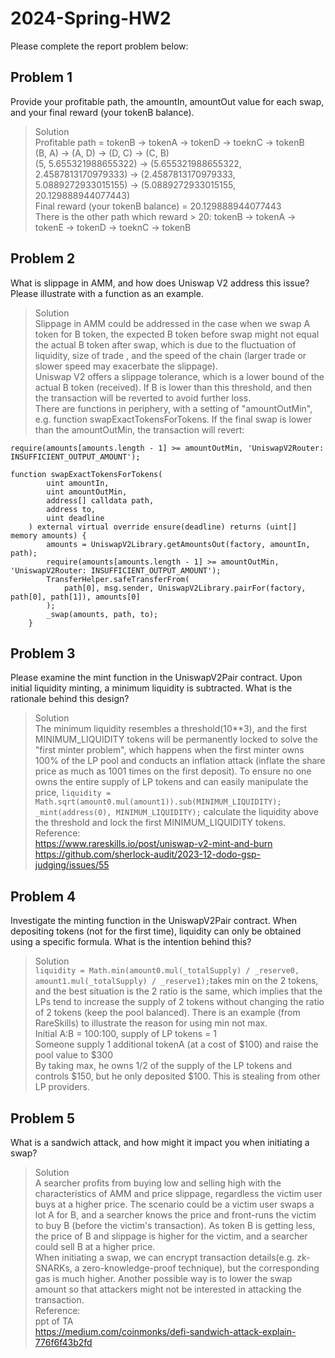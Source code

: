 # 2024-Spring-HW2

Please complete the report problem below:

## Problem 1
Provide your profitable path, the amountIn, amountOut value for each swap, and your final reward (your tokenB balance).

> Solution <br />
Profitable path = tokenB -> tokenA -> tokenD -> toeknC -> tokenB <br />
(B, A) -> (A, D) -> (D, C) -> (C, B) <br />
(5, 5.655321988655322) -> (5.655321988655322, 2.4587813170979333) -> (2.4587813170979333, 5.0889272933015155) -> (5.0889272933015155, 20.129888944077443) <br />
Final reward (your tokenB balance) = 20.129888944077443 <br />
There is the other path which reward > 20:  tokenB -> tokenA -> tokenE -> tokenD -> toeknC -> tokenB

## Problem 2 
What is slippage in AMM, and how does Uniswap V2 address this issue? Please illustrate with a function as an example.

> Solution <br />
Slippage in AMM could be addressed in the case when we swap A token for B token, the expected B token before swap might not equal the actual B token after swap, which is due to the fluctuation of liquidity, size of trade , and the speed of the chain (larger trade or slower speed may exacerbate the slippage). <br />
Uniswap V2 offers a slippage tolerance, which is a lower bound of the actual B token (received). If B is lower than this threshold, and then the transaction will be reverted to avoid further loss. <br />
There are functions in periphery, with a setting of "amountOutMin", e.g. function swapExactTokensForTokens. If the final swap is lower than the amountOutMin, the transaction will revert: 
```
require(amounts[amounts.length - 1] >= amountOutMin, 'UniswapV2Router: INSUFFICIENT_OUTPUT_AMOUNT');
```
```
function swapExactTokensForTokens(
        uint amountIn,
        uint amountOutMin,
        address[] calldata path,
        address to,
        uint deadline
    ) external virtual override ensure(deadline) returns (uint[] memory amounts) {
        amounts = UniswapV2Library.getAmountsOut(factory, amountIn, path);
        require(amounts[amounts.length - 1] >= amountOutMin, 'UniswapV2Router: INSUFFICIENT_OUTPUT_AMOUNT');
        TransferHelper.safeTransferFrom(
            path[0], msg.sender, UniswapV2Library.pairFor(factory, path[0], path[1]), amounts[0]
        );
        _swap(amounts, path, to);
    }
```

## Problem 3
Please examine the mint function in the UniswapV2Pair contract. Upon initial liquidity minting, a minimum liquidity is subtracted. What is the rationale behind this design?

> Solution <br />
The minimum liquidity resembles a threshold(10**3), and the first MINIMUM_LIQUIDITY tokens will be permanently locked to solve the "first minter problem", which happens when the first minter owns 100% of the LP pool and conducts an inflation attack (inflate the share price as much as 1001 times on the first deposit). To ensure no one owns the entire supply of LP tokens and can easily manipulate the price, <code>liquidity = Math.sqrt(amount0.mul(amount1)).sub(MINIMUM_LIQUIDITY); _mint(address(0), MINIMUM_LIQUIDITY);</code> calculate the liquidity above the threshold and lock the first MINIMUM_LIQUIDITY tokens. <br />
Reference: <br />
https://www.rareskills.io/post/uniswap-v2-mint-and-burn <br />
https://github.com/sherlock-audit/2023-12-dodo-gsp-judging/issues/55


## Problem 4
Investigate the minting function in the UniswapV2Pair contract. When depositing tokens (not for the first time), liquidity can only be obtained using a specific formula. What is the intention behind this?

> Solution <br />
```liquidity = Math.min(amount0.mul(_totalSupply) / _reserve0, amount1.mul(_totalSupply) / _reserve1);```takes min on the 2 tokens, and the best situation is the 2 ratio is the same, which implies that the LPs tend to increase the supply of 2 tokens without changing the ratio of 2 tokens (keep the pool balanced). There is an example (from RareSkills) to illustrate the reason for using min not max. <br />
Initial A:B = 100:100, supply of LP tokens = 1 <br />
Someone supply 1 additional tokenA (at a cost of $100) and raise the pool value to $300 <br />
By taking max, he owns 1/2 of the supply of the LP tokens and controls $150, but he only deposited $100. This is stealing from other LP providers.

## Problem 5
What is a sandwich attack, and how might it impact you when initiating a swap?

> Solution <br />
A searcher profits from buying low and selling high with the characteristics of AMM and price slippage, regardless the victim user buys at a higher price. The scenario could be a victim user swaps a lot A for B, and a searcher knows the price and front-runs the victim to buy B (before the victim's transaction). As token B is getting less, the price of B and slippage is higher for the victim, and a searcher could sell B at a higher price. <br />
When initiating a swap, we can encrypt transaction details(e.g. zk-SNARKs, a zero-knowledge-proof technique), but the corresponding gas is much higher. Another possible way is to lower the swap amount so that attackers might not be interested in attacking the transaction. <br />
Reference: <br />
ppt of TA <br />
https://medium.com/coinmonks/defi-sandwich-attack-explain-776f6f43b2fd
